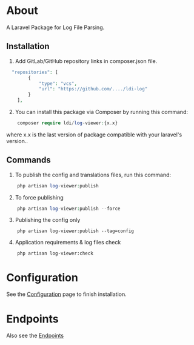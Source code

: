 # About

A Laravel Package for Log File Parsing.

## Installation

1. Add GitLab/GitHub repository links in composer.json file.

```php
  "repositories": [
        {
            "type": "vcs",
            "url": "https://github.com/..../ldi-log"
        }
    ],
```

2. You can install this package via Composer by running this command:

```php
    composer require ldi/log-viewer:{x.x} 
```

where x.x is the last version of package compatible with your laravel's version..

## Commands
1. To publish the config and translations files, run this command:

```php
    php artisan log-viewer:publish
```

2. To force publishing

```php
    php artisan log-viewer:publish --force
```

3. Publishing the config only

```
    php artisan log-viewer:publish --tag=config
```

4. Application requirements & log files check

```
    php artisan log-viewer:check
```

# Configuration 

See the [Configuration](docs/configuration.md) page to finish installation.

# Endpoints

Also see the [Endpoints](docs/routes.md) 
